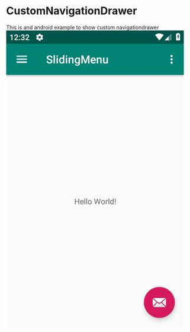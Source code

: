# CustomNavigationDrawer
This is and android example to show custom navigationdrawer
<br/>
<img src="screen/screen.gif">
